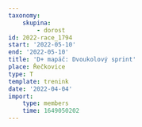 ```yaml
---
taxonomy:
    skupina:
        - dorost
id: 2022-race_1794
start: '2022-05-10'
end: '2022-05-10'
title: 'D+ mapáč: Dvoukolový sprint'
place: Řečkovice
type: T
template: trenink
date: '2022-04-04'
import:
    type: members
    time: 1649050202
---
```


